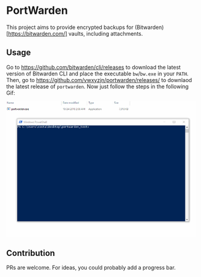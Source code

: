 # PortWarden

This project aims to provide encrypted backups for (Bitwarden)[https://bitwarden.com/] vaults, including attachments. 

## Usage

Go to https://github.com/bitwarden/cli/releases to download the latest version of Bitwarden CLI and place the executable `bw`/`bw.exe` in your `PATH`. Then, go to https://github.com/vwxyzjn/portwarden/releases/ to downlaod the latest release of `portwarden`. Now just follow the steps in the following Gif:

![alt text](./demo.gif "Logo Title Text 1")

## Contribution 

PRs are welcome. For ideas, you could probably add a progress bar. 
